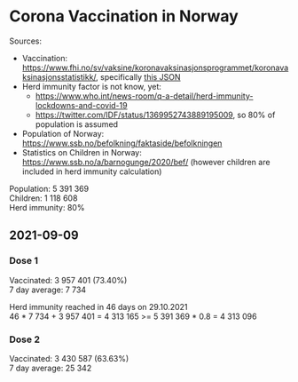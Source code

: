 # Corona Vaccination in Norway

Sources:

- Vaccination: <https://www.fhi.no/sv/vaksine/koronavaksinasjonsprogrammet/koronavaksinasjonsstatistikk/>, specifically [this JSON](https://www.fhi.no/api/chartdata/api/99119)
- Herd immunity factor is not know, yet:
  - <https://www.who.int/news-room/q-a-detail/herd-immunity-lockdowns-and-covid-19>
  - <https://twitter.com/IDF/status/1369952743889195009>, so 80% of population is assumed
- Population of Norway: <https://www.ssb.no/befolkning/faktaside/befolkningen>
- Statistics on Children in Norway: https://www.ssb.no/a/barnogunge/2020/bef/ (however children are included in herd immunity calculation)

Population: 5 391 369  
Children: 1 118 608  
Herd immunity: 80%  

## 2021-09-09

### Dose 1

Vaccinated: 3 957 401 (73.40%)  
7 day average: 7 734

Herd immunity reached in 46 days on 29.10.2021  
46 * 7 734 + 3 957 401 = 4 313 165 >= 5 391 369 * 0.8 = 4 313 096

### Dose 2

Vaccinated: 3 430 587 (63.63%)  
7 day average: 25 342

